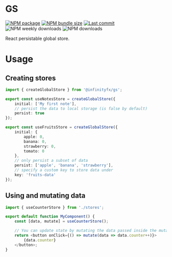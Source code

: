 # GS

[![NPM package](https://img.shields.io/npm/v/@infinityfx/gs)](https://www.npmjs.com/package/@infinityfx/gs)
[![NPM bundle size](https://img.shields.io/bundlephobia/minzip/@infinityfx/gs)](https://bundlephobia.com/package/@infinityfx/gs)
[![Last commit](https://img.shields.io/github/last-commit/infinityfx-llc/gs)](https://github.com/infinityfx-llc/gs)
![NPM weekly downloads](https://img.shields.io/npm/dw/@infinityfx/gs)
![NPM downloads](https://img.shields.io/npm/dt/@infinityfx/gs)

React persistable global store.

# Usage

## Creating stores

```ts
import { createGlobalStore } from '@infinityfx/gs';

export const useNotesStore = createGlobalStore({
    initial: ['My first note'],
    // persist the data to local storage (is false by default)
    persist: true
});

export const useFruitsStore = createGlobalStore({
    initial: {
        apple: 0,
        banana: 0,
        strawberry: 0,
        tomato: 0
    },
    // only persist a subset of data
    persist: ['apple', 'banana', 'strawberry'],
    // specify a custom key to store data under
    key: 'fruits-data'
});
```

## Using and mutating data

```ts
import { useCounterStore } from './stores';

export default function MyComponent() {
    const [data, mutate] = useCounterStore();

    // You can update state by mutating the data passed inside the mutate callback
    return <button onClick={() => mutate(data => data.counter++)}>
        {data.counter}
    </button>;
}
```